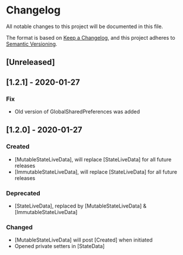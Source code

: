 # Changelog
All notable changes to this project will be documented in this file.

The format is based on [Keep a Changelog](https://keepachangelog.com/en/1.0.0/),
and this project adheres to [Semantic Versioning](https://semver.org/spec/v2.0.0.html).

## [Unreleased]

## [1.2.1] - 2020-01-27

### Fix

  - Old version of GlobalSharedPreferences was added


## [1.2.0] - 2020-01-27

### Created 

  - [MutableStateLiveData], will replace [StateLiveData] for all future releases
  - [ImmutableStateLiveData], will replace [StateLiveData] for all future releases
  
### Deprecated 

  - [StateLiveData], replaced by [MutableStateLiveData] & [ImmutableStateLiveData]
  
### Changed

  - [MutableStateLiveData] will post [Created] when initiated
  - Opened private setters in [StateData]
